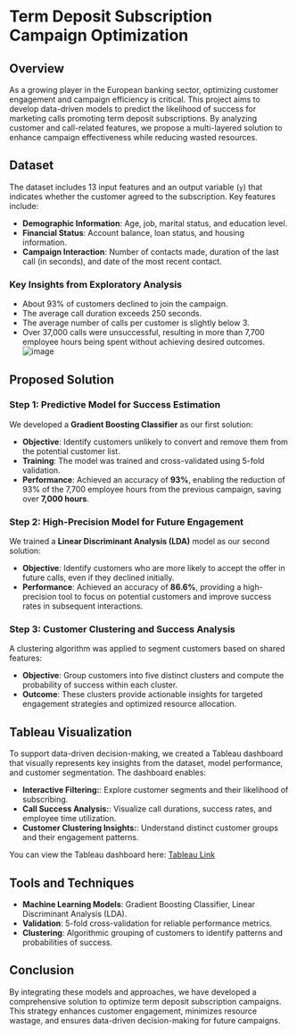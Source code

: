 # Term Deposit Subscription Campaign Optimization

## Overview

As a growing player in the European banking sector, optimizing customer engagement and campaign efficiency is critical. This project aims to develop data-driven models to predict the likelihood of success for marketing calls promoting term deposit subscriptions. By analyzing customer and call-related features, we propose a multi-layered solution to enhance campaign effectiveness while reducing wasted resources.

## Dataset

The dataset includes 13 input features and an output variable (`y`) that indicates whether the customer agreed to the subscription. Key features include:

- **Demographic Information**: Age, job, marital status, and education level.
- **Financial Status**: Account balance, loan status, and housing information.
- **Campaign Interaction**: Number of contacts made, duration of the last call (in seconds), and date of the most recent contact.

### Key Insights from Exploratory Analysis
- About 93% of customers declined to join the campaign.
- The average call duration exceeds 250 seconds.
- The average number of calls per customer is slightly below 3.
- Over 37,000 calls were unsuccessful, resulting in more than 7,700 employee hours being spent without achieving desired outcomes.
![image](https://github.com/user-attachments/assets/f1131f51-b0b5-4ae8-afc9-916327d66158)

## Proposed Solution

### Step 1: Predictive Model for Success Estimation
We developed a **Gradient Boosting Classifier** as our first solution:
- **Objective**: Identify customers unlikely to convert and remove them from the potential customer list.
- **Training**: The model was trained and cross-validated using 5-fold validation.
- **Performance**: Achieved an accuracy of **93%**, enabling the reduction of 93% of the 7,700 employee hours from the previous campaign, saving over **7,000 hours**.

### Step 2: High-Precision Model for Future Engagement
We trained a **Linear Discriminant Analysis (LDA)** model as our second solution:
- **Objective**: Identify customers who are more likely to accept the offer in future calls, even if they declined initially.
- **Performance**: Achieved an accuracy of **86.6%**, providing a high-precision tool to focus on potential customers and improve success rates in subsequent interactions.

### Step 3: Customer Clustering and Success Analysis
A clustering algorithm was applied to segment customers based on shared features:
- **Objective**: Group customers into five distinct clusters and compute the probability of success within each cluster.
- **Outcome**: These clusters provide actionable insights for targeted engagement strategies and optimized resource allocation.

## Tableau Visualization
To support data-driven decision-making, we created a Tableau dashboard that visually represents key insights from the dataset, model performance, and customer segmentation. The dashboard enables:
- **Interactive Filtering:**: Explore customer segments and their likelihood of subscribing.
- **Call Success Analysis:**: Visualize call durations, success rates, and employee time utilization.
- **Customer Clustering Insights:**: Understand distinct customer groups and their engagement patterns.

You can view the Tableau dashboard here: [Tableau Link](https://public.tableau.com/app/profile/ali.zoljodi/viz/term_deposit_feature_analysis/Dashboard2)


## Tools and Techniques
- **Machine Learning Models**: Gradient Boosting Classifier, Linear Discriminant Analysis (LDA).
- **Validation**: 5-fold cross-validation for reliable performance metrics.
- **Clustering**: Algorithmic grouping of customers to identify patterns and probabilities of success.

## Conclusion

By integrating these models and approaches, we have developed a comprehensive solution to optimize term deposit subscription campaigns. This strategy enhances customer engagement, minimizes resource wastage, and ensures data-driven decision-making for future campaigns.
